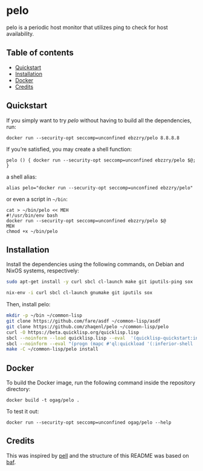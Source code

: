 pelo
====


pelo is a periodic host monitor that utilizes ping to check for host availability.


Table of contents
-----------------

- [Quickstart](#quickstart)
- [Installation](#installation)
- [Docker](#docker)
- [Credits](#credits)


<a name="quickstart">Quickstart</a>
-----------------------------------

If you simply want to try _pelo_ without having to build all the dependencies, run:

    docker run --security-opt seccomp=unconfined ebzzry/pelo 8.8.8.8

If you’re satisfied, you may create a shell function:

    pelo () { docker run --security-opt seccomp=unconfined ebzzry/pelo $@; }

a shell alias:

    alias pelo="docker run --security-opt seccomp=unconfined ebzzry/pelo"

or even a script in `~/bin`:

    cat > ~/bin/pelo << MEH
    #!/usr/bin/env bash
    docker run --security-opt seccomp=unconfined ebzzry/pelo $@
    MEH
    chmod +x ~/bin/pelo


<a name="installation">Installation</a>
---------------------------------------

Install the dependencies using the following commands, on Debian and NixOS systems, respectively:

```bash
sudo apt-get install -y curl sbcl cl-launch make git iputils-ping sox
```

```bash
nix-env -i curl sbcl cl-launch gnumake git iputils sox
```

Then, install pelo:

```bash
mkdir -p ~/bin ~/common-lisp
git clone https://github.com/fare/asdf ~/common-lisp/asdf
git clone https://github.com/zhaqenl/pelo ~/common-lisp/pelo
curl -O https://beta.quicklisp.org/quicklisp.lisp
sbcl --noinform --load quicklisp.lisp --eval  '(quicklisp-quickstart:install)' --eval '(let ((ql-util::*do-not-prompt* t)) (ql:add-to-init-file) (sb-ext:exit))'
sbcl --noinform --eval "(progn (mapc #'ql:quickload '(:inferior-shell :clon :cl-launch :fare-utils :cl-scripting)) (sb-ext:exit))"
make -C ~/common-lisp/pelo install
```

<a name="docker">Docker</a>
---------------------------

To build the Docker image, run the following command inside the repository directory:

    docker build -t ogag/pelo .

To test it out:

    docker run --security-opt seccomp=unconfined ogag/pelo --help


<a name="credits">Credits</a>
-----------------------------

This was inspired by [pell](https://github.com/ebzzry/pell) and the structure of this README was
based on [baf](https://github.com/ebzzry/baf).

